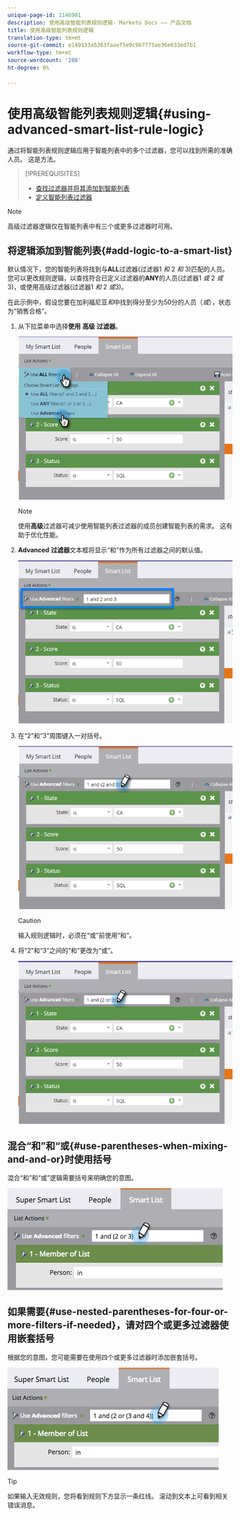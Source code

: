 ```yaml
---
unique-page-id: 1146901
description: 使用高级智能列表规则逻辑- Marketo Docs —— 产品文档
title: 使用高级智能列表规则逻辑
translation-type: tm+mt
source-git-commit: e149133a5383faaef5e9c9b7775ae36e633ed7b1
workflow-type: tm+mt
source-wordcount: '288'
ht-degree: 0%

---
```



# 使用高级智能列表规则逻辑{#using-advanced-smart-list-rule-logic}

通过将智能列表规则逻辑应用于智能列表中的多个过滤器，您可以找到所需的准确人员。 这是方法。

>[!PREREQUISITES]
>
>* [查找过滤器并将其添加到智能列表](../../../../product-docs/core-marketo-concepts/smart-lists-and-static-lists/creating-a-smart-list/find-and-add-filters-to-a-smart-list.md)
>* [定义智能列表过滤器](../../../../product-docs/core-marketo-concepts/smart-lists-and-static-lists/creating-a-smart-list/define-smart-list-filters.md)

>



>[!NOTE]
>
>高级过滤器逻辑仅在智能列表中有三个或更多过滤器时可用。

## 将逻辑添加到智能列表{#add-logic-to-a-smart-list}

默认情况下，您的智能列表将找到与&#x200B;**ALL**&#x200B;过滤器(过滤器1 *和* 2 *和* 3)匹配的人员。 您可以更改规则逻辑，以查找符合已定义过滤器的&#x200B;**ANY**&#x200B;的人员(过滤器1 *或* 2 *或* 3)，或使用高级过滤器(过滤器1 *和* 2 *或*3)。

在此示例中，假设您要在加利福尼亚&#x200B;*和*&#x200B;中找到得分至少为50分的人员（*或*），状态为“销售合格”。

1. 从下拉菜单中选择&#x200B;**使用** **高级** **过滤器**。

   ![](assets/one.png)

   >[!NOTE]
   >
   >使用&#x200B;**高级**&#x200B;过滤器可减少使用智能列表过滤器的成员创建智能列表的需求。 这有助于优化性能。

1. **Advanced** **过滤器**&#x200B;文本框将显示“和”作为所有过滤器之间的默认值。

   ![](assets/two-2.png)

1. 在“2”和“3”周围键入一对括号。

   ![](assets/three-2.png)

   >[!CAUTION]
   >
   >输入规则逻辑时，必须在“或”前使用“和”。

1. 将“2”和“3”之间的“和”更改为“或”。

   ![](assets/four-1.png)

## 混合“和”和“或{#use-parentheses-when-mixing-and-and-or}时使用括号

混合“和”和“或”逻辑需要括号来明确您的意图。

![](assets/advancedfilters-parent.png)

## 如果需要{#use-nested-parentheses-for-four-or-more-filters-if-needed}，请对四个或更多过滤器使用嵌套括号

根据您的意图，您可能需要在使用四个或更多过滤器时添加嵌套括号。

![](assets/advancedfilters-nested.png)

>[!TIP]
>
>如果输入无效规则，您将看到规则下方显示一条红线。 滚动到文本上可看到相关错误消息。

